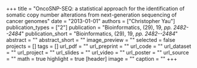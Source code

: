 +++
title = "OncoSNP-SEQ: a statistical approach for the identification of somatic copy number alterations from next-generation sequencing of cancer genomes"
date = "2013-01-01"
authors = ["Christopher Yau"]
publication_types = ["2"]
publication = "Bioinformatics, (29), 19, _pp. 2482--2484_"
publication_short = "Bioinformatics, (29), 19, _pp. 2482--2484_"
abstract = ""
abstract_short = ""
image_preview = ""
selected = false
projects = []
tags = []
url_pdf = ""
url_preprint = ""
url_code = ""
url_dataset = ""
url_project = ""
url_slides = ""
url_video = ""
url_poster = ""
url_source = ""
math = true
highlight = true
[header]
image = ""
caption = ""
+++
